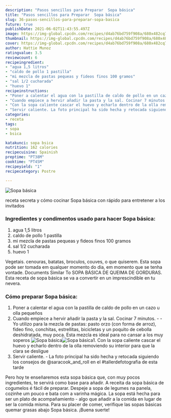 ```yaml
---
description: "Pasos sencillos para Preparar  Sopa básica"
title: "Pasos sencillos para Preparar  Sopa básica"
slug: 36-pasos-sencillos-para-preparar-sopa-basica
future: true
publishDate: 2021-06-02T11:43:55.497Z
image: https://img-global.cpcdn.com/recipes/d4ab76bd759f908a/680x482cq70/sopa-basica-foto-principal.jpg
thumbnail: https://img-global.cpcdn.com/recipes/d4ab76bd759f908a/680x482cq70/sopa-basica-foto-principal.jpg
cover: https://img-global.cpcdn.com/recipes/d4ab76bd759f908a/680x482cq70/sopa-basica-foto-principal.jpg
author: Hattie Munoz
ratingvalue: 3.5
reviewcount: 6
recipeingredient:
- "agua 1,5 litros"
- "caldo de pollo 1 pastilla"
- "mi mezcla de pastas pequeas y fideos finos 100 gramos"
- "sal 1/2 cucharada"
- "huevo 1"
recipeinstructions:
- "Poner a calentar el agua con la pastilla de caldo de pollo en un cazo u olla pequeños"
- "Cuando empiece a hervir añadir la pasta y la sal. Cocinar 7 minutos.  Yo utilizo para la mezcla de pastas: pasto orzo (con forma de arroz), fideo fino, conchitas, estrellitas, bicicletas y un poquito de cebolla deshidratada, muy poca. Esta mezcla es ideal para no cansar a los muy soperos"
- "Con la sopa caliente cascar el huevo y echarlo dentro de la olla removiendo su interior para que la clara se desligue"
- "Servir caliente. La foto principal ha sido hecha y retocada siguiendo los consejos de @saracook_and_roll en el #tallerdefotografia de esta tarde"
categories:
- receta
tags:
- sopa
- bsica

katakunci: sopa bsica 
nutrition: 162 calories
recipecuisine: Spainish
preptime: "PT38M"
cooktime: "PT45M"
recipeyield: "1"
recipecategory: Postre

---
```



![Sopa básica](https://img-global.cpcdn.com/recipes/d4ab76bd759f908a/680x482cq70/sopa-basica-foto-principal.jpg)

receta secreta y cómo cocinar Sopa básica con rápido para entretener a los invitados

<!--inarticleads1-->

### Ingredientes y condimentos usado para hacer Sopa básica:

1. agua 1,5 litros
1. caldo de pollo 1 pastilla
1. mi mezcla de pastas pequeas y fideos finos 100 gramos
1. sal 1/2 cucharada
1. huevo 1

Vegetais. cenouras, batatas, broculos, couves, o que quiserem. Esta sopa pode ser tomada em qualquer momento do dia, em momento que se tenha vontade. Documents Similar To SOPA BÁSICA DE QUEIMA DE GORDURAS. Esta receta de sopa básica se va a convertir en un imprescindible en tu nevera. 

<!--inarticleads2-->

### Cómo preparar Sopa básica:

1. Poner a calentar el agua con la pastilla de caldo de pollo en un cazo u olla pequeños
1. Cuando empiece a hervir añadir la pasta y la sal. Cocinar 7 minutos. -  - Yo utilizo para la mezcla de pastas: pasto orzo (con forma de arroz), fideo fino, conchitas, estrellitas, bicicletas y un poquito de cebolla deshidratada, muy poca. Esta mezcla es ideal para no cansar a los muy soperos
<img src="https://img-global.cpcdn.com/steps/086c59517d83b928/160x128cq70/foto-del-paso-2-de-la-receta-sopa-basica.jpg" alt="Sopa básica"><img src="https://img-global.cpcdn.com/steps/79ee45b1e9490974/160x128cq70/foto-del-paso-2-de-la-receta-sopa-basica.jpg" alt="Sopa básica">1. Con la sopa caliente cascar el huevo y echarlo dentro de la olla removiendo su interior para que la clara se desligue
1. Servir caliente. - La foto principal ha sido hecha y retocada siguiendo los consejos de @saracook_and_roll en el #tallerdefotografia de esta tarde


Pero hoy te enseñaremos esta sopa básica que, con muy pocos ingredientes, te servirá como base para añadir. A receita da sopa básica de cogumelos é fácil de preparar. Despeje a sopa de legumes na panela, cozinhe um pouco e bata com a varinha mágica. La sopa está hecha para ser un plato de acompañamiento - algo que añadir a la comida en lugar de ser la comida misma. Para su placer de comer, verifique las sopas básicas quemar grasas abajo Sopa básica. 
¡Buena suerte!

